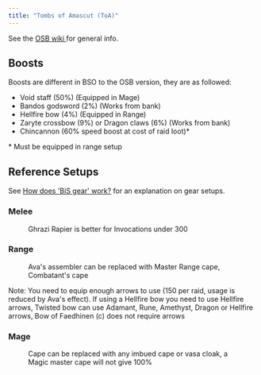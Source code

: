 ```yaml
---
title: "Tombs of Amascut (ToA)"
---
```


See the [OSB wiki ](https://wiki.oldschool.gg/raids/tombs-of-amascut-toa)for general info.

## Boosts

Boosts are different in BSO to the OSB version, they are as followed:

- Void staff (50%) (Equipped in Mage)
- Bandos godsword (2%) (Works from bank)
- Hellfire bow (4%) (Equipped in Range)
- Zaryte crossbow (9%) or Dragon claws (6%) (Works from bank)
- Chincannon (60% speed boost at cost of raid loot)\*

\* Must be equipped in range setup

## Reference Setups

See [How does 'BiS gear' work?](./#how-does-bis-gear-work) for an explanation on gear setups.

### Melee

<figure><figcaption>Ghrazi Rapier is better for Invocations under 300</figcaption></figure>

### Range

<figure><figcaption>Ava's assembler can be replaced with Master Range cape, Combatant's cape</figcaption></figure>

Note: You need to equip enough arrows to use (150 per raid, usage is reduced by Ava's effect). If using a Hellfire bow you need to use Hellfire arrows, Twisted bow can use Adamant, Rune, Amethyst, Dragon or Hellfire arrows, Bow of Faedhinen (c) does not require arrows

### Mage

<figure><figcaption>Cape can be replaced with any imbued cape or vasa cloak, a Magic master cape will not give 100%</figcaption></figure>
